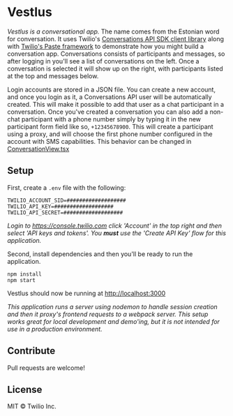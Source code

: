 # Vestlus

_Vestlus is a conversational app._ The name comes from the Estonian word for conversation. It uses Twilio's [Conversations API SDK client library](https://www.twilio.com/docs/conversations/javascript/changelog) along with [Twilio's Paste framework](https://paste.twilio.design/) to demonstrate how you might build a conversation app. Conversations consists of participants and messages, so after logging in you'll see a list of conversations on the left. Once a conversation is selected it will show up on the right, with participants listed at the top and messages below.

Login accounts are stored in a JSON file. You can create a new account, and once you login as it, a Conversations API user will be automatically created. This will make it possible to add that user as a chat participant in a conversation. Once you've created a conversation you can also add a non-chat participant with a phone number simply by typing it in the new participant form field like so, `+12345678900`. This will create a participant using a proxy, and will choose the first phone number configured in the account with SMS capabilities. This behavior can be changed in [ConversationView.tsx](src/views/ConversationsView.tsx)

## Setup

First, create a `.env` file with the following:

```env
TWILIO_ACCOUNT_SID=###################
TWILIO_API_KEY=###################
TWILIO_API_SECRET=###################
```

_Login to <https://console.twilio.com> click 'Account' in the top right and then select 'API keys and tokens'. You **must** use the 'Create API Key' flow for this application._

Second, install dependencies and then you'll be ready to run the application.

```shell
npm install
npm start
```

Vestlus should now be running at [http://localhost:3000](http://localhost:3000)

_This application runs a server using nodemon to handle session creation and then it proxy's frontend requests to a webpack server. This setup works great for local development and demo'ing, but it is not intended for use in a production environment._

## Contribute

Pull requests are welcome!

## License

MIT © Twilio Inc.
